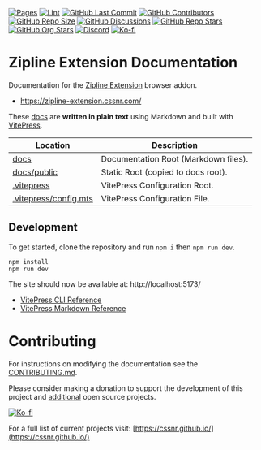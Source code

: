[![Pages](https://img.shields.io/github/actions/workflow/status/cssnr/zipline-extension-docs/pages.yaml?logo=github&label=pages)](https://github.com/cssnr/zipline-extension-docs/actions/workflows/pages.yaml)
[![Lint](https://img.shields.io/github/actions/workflow/status/cssnr/zipline-extension-docs/lint.yaml?logo=github&label=lint)](https://github.com/cssnr/zipline-extension-docs/actions/workflows/lint.yaml)
[![GitHub Last Commit](https://img.shields.io/github/last-commit/cssnr/zipline-extension-docs?logo=vitepress&logoColor=white&label=updated)](https://github.com/cssnr/zipline-extension-docs/pulse)
[![GitHub Contributors](https://img.shields.io/github/contributors/cssnr/zipline-extension-docs?logo=github)](https://github.com/cssnr/zipline-extension-docs/graphs/contributors)
[![GitHub Repo Size](https://img.shields.io/github/repo-size/cssnr/zipline-extension-docs?logo=bookstack&logoColor=white&label=repo%20size)](https://github.com/cssnr/zipline-extension-docs)
[![GitHub Discussions](https://img.shields.io/github/discussions/cssnr/zipline-extension?logo=github)](https://github.com/cssnr/zipline-extension/discussions)
[![GitHub Repo Stars](https://img.shields.io/github/stars/cssnr/zipline-extension?style=flat&logo=github)](https://github.com/cssnr/zipline-extension/stargazers)
[![GitHub Org Stars](https://img.shields.io/github/stars/cssnr?style=flat&logo=github&label=org%20stars)](https://cssnr.github.io/)
[![Discord](https://img.shields.io/discord/899171661457293343?logo=discord&logoColor=white&label=discord&color=7289da)](https://discord.gg/wXy6m2X8wY)
[![Ko-fi](https://img.shields.io/badge/Ko--fi-72a5f2?logo=kofi&label=support)](https://ko-fi.com/cssnr)

# Zipline Extension Documentation

Documentation for the [Zipline Extension](https://github.com/cssnr/zipline-extension) browser addon.

- https://zipline-extension.cssnr.com/

These [docs](docs) are **written in plain text** using Markdown and built with [VitePress](https://vitepress.dev/).

| Location                                       | Description                          |
| ---------------------------------------------- | ------------------------------------ |
| [docs](docs)                                   | Documentation Root (Markdown files). |
| [docs/public](docs/public)                     | Static Root (copied to docs root).   |
| [.vitepress](.vitepress)                       | VitePress Configuration Root.        |
| [.vitepress/config.mts](.vitepress/config.mts) | VitePress Configuration File.        |

## Development

To get started, clone the repository and run `npm i` then `npm run dev`.

```shell
npm install
npm run dev
```

The site should now be available at: http://localhost:5173/

- [VitePress CLI Reference](https://vitepress.dev/reference/cli)
- [VitePress Markdown Reference](https://vitepress.dev/guide/markdown)

# Contributing

For instructions on modifying the documentation see the [CONTRIBUTING.md](#contributing-ov-file).

Please consider making a donation to support the development of this project
and [additional](https://cssnr.com/) open source projects.

[![Ko-fi](https://ko-fi.com/img/githubbutton_sm.svg)](https://ko-fi.com/cssnr)

For a full list of current projects visit: [https://cssnr.github.io/](https://cssnr.github.io/)
